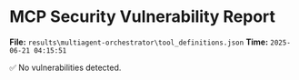 # MCP Security Vulnerability Report
**File:** `results\multiagent-orchestrator\tool_definitions.json`
**Time:** `2025-06-21 04:15:51`

✅ No vulnerabilities detected.